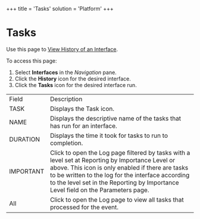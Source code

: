 +++
title = 'Tasks'
solution = 'Platform'
+++

# Tasks

<div class="use">

Use this page to [View History of an
Interface](../Use_Cases/View_History_of_an_Interface).

</div>

To access this page:

1.  Select **Interfaces** in the *Navigation* pane.
2.  Click the **History** icon for the desired interface.
3.  Click the **Tasks** icon for the desired interface
run.

|           |                                                                                                                                                                                                                                                                                                |
| --------- | ---------------------------------------------------------------------------------------------------------------------------------------------------------------------------------------------------------------------------------------------------------------------------------------------- |
| Field     | Description                                                                                                                                                                                                                                                                                    |
| TASK      | Displays the Task icon.                                                                                                                                                                                                                                                                        |
| NAME      | Displays the descriptive name of the tasks that has run for an interface.                                                                                                                                                                                                                      |
| DURATION  | Displays the time it took for tasks to run to completion.                                                                                                                                                                                                                                      |
| IMPORTANT | Click to open the Log page filtered by tasks with a level set at Reporting by Importance Level or above. This icon is only enabled if there are tasks to be written to the log for the interface according to the level set in the Reporting by Importance Level field on the Parameters page. |
| All       | Click to open the Log page to view all tasks that processed for the event.                                                                                                                                                                                                                     |
